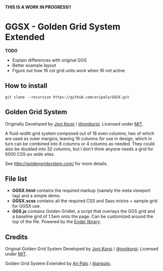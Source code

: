 **THIS IS A WORK IN PROGRESS!!**

# GGSX - Golden Grid System Extended

**TODO**
- Explain differences with original GGS
- Better example layout
- Figure out how 16 col grid units work when 16 not active

## How to install

`git clone --recursive https://github.com/aripalo/GGSX.git`


## Golden Grid System

Originally Developed by [Joni Korpi](http://jonikorpi.com/) / [@jonikorpi](http://twitter.com/jonikorpi/). Licensed under [MIT](http://opensource.org/licenses/mit-license.php).

A fluid-width grid system composed out of 18 even columns, two of which are used as outer margins, leaving 16 columns for use in design, which in turn can be combined into 8 columns or 4 columns as needed. They could also be doubled into 32 columns, but I don't think anyone needs a grid for 5000 CSS-px wide sites.

See http://goldengridsystem.com/ for more details.

## File list

- **GGSX.html** contains the required markup (namely the meta viewport tag) and a simple demo.
- **GGSX.scss** contains all the required CSS and Sass mixins + sample grid for GGSX use.
- **GGS.js** contains Golden Gridlet, a script that overlays the GGS grid and a baseline grid of 1.5em onto the page. Can be customized around the top of the file. Powered by the [Ender library](http://ender.no.de/).

## Credits


Original Golden Grid System Developed by [Joni Korpi](http://jonikorpi.com/) / [@jonikorpi](http://twitter.com/jonikorpi/). Licensed under [MIT](http://opensource.org/licenses/mit-license.php).

Golden Grid System Extended by [Ari Palo](http://aripalo.fi/) / [@aripalo](http://twitter.com/aripalo/).
